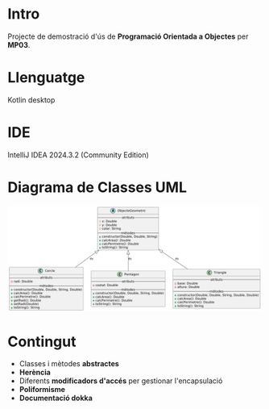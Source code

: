 # Intro
Projecte de demostració d'ús de **Programació Orientada a Objectes** per **MP03**.

# Llenguatge
Kotlin desktop

# IDE
IntelliJ IDEA 2024.3.2 (Community Edition)

# Diagrama de Classes UML
![Diagrama de classes](src/main/kotlin/uml/ClassDiagram.png)

# Contingut
- Classes i mètodes **abstractes**
- **Herència**
- Diferents **modificadors d'accés** per gestionar l'encapsulació
- **Poliformisme**
- **Documentació dokka**
